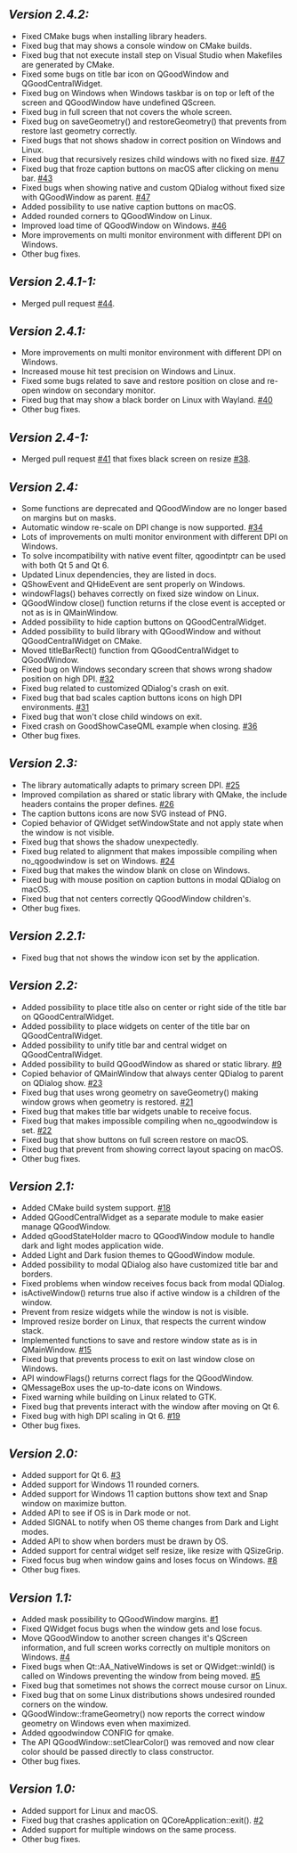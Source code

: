 ## *Version 2.4.2:*

- Fixed CMake bugs when installing library headers.
- Fixed bug that may shows a console window on CMake builds.
- Fixed bug that not execute install step on Visual Studio when Makefiles are generated by CMake.
- Fixed some bugs on title bar icon on QGoodWindow and QGoodCentralWidget.
- Fixed bug on Windows when Windows taskbar is on top or left of the screen and QGoodWindow have undefined QScreen.
- Fixed bug in full screen that not covers the whole screen.
- Fixed bug on saveGeometry() and restoreGeometry() that prevents from restore last geometry correctly.
- Fixed bugs that not shows shadow in correct position on Windows and Linux.
- Fixed bug that recursively resizes child windows with no fixed size. [#47](https://github.com/antonypro/QGoodWindow/issues/47)
- Fixed bug that froze caption buttons on macOS after clicking on menu bar. [#43](https://github.com/antonypro/QGoodWindow/issues/43)
- Fixed bugs when showing native and custom QDialog without fixed size with QGoodWindow as parent. [#47](https://github.com/antonypro/QGoodWindow/issues/47)
- Added possibility to use native caption buttons on macOS.
- Added rounded corners to QGoodWindow on Linux.
- Improved load time of QGoodWindow on Windows. [#46](https://github.com/antonypro/QGoodWindow/issues/46)
- More improvements on multi monitor environment with different DPI on Windows.
- Other bug fixes.

## *Version 2.4.1-1:*

- Merged pull request [#44](https://github.com/antonypro/QGoodWindow/pull/44).

## *Version 2.4.1:*

- More improvements on multi monitor environment with different DPI on Windows.
- Increased mouse hit test precision on Windows and Linux.
- Fixed some bugs related to save and restore position on close and re-open window on secondary monitor.
- Fixed bug that may show a black border on Linux with Wayland. [#40](https://github.com/antonypro/QGoodWindow/issues/40)
- Other bug fixes.

## *Version 2.4-1:*

- Merged pull request [#41](https://github.com/antonypro/QGoodWindow/pull/41) that fixes black screen on resize [#38](https://github.com/antonypro/QGoodWindow/issues/38).

## *Version 2.4:*

- Some functions are deprecated and QGoodWindow are no longer based on margins but on masks.
- Automatic window re-scale on DPI change is now supported. [#34](https://github.com/antonypro/QGoodWindow/issues/34)
- Lots of improvements on multi monitor environment with different DPI on Windows.
- To solve incompatibility with native event filter, qgoodintptr can be used with both Qt 5 and Qt 6.
- Updated Linux dependencies, they are listed in docs.
- QShowEvent and QHideEvent are sent properly on Windows.
- windowFlags() behaves correctly on fixed size window on Linux.
- QGoodWindow close() function returns if the close event is accepted or not as is in QMainWindow.
- Added possibility to hide caption buttons on QGoodCentralWidget.
- Added possibility to build library with QGoodWindow and without QGoodCentralWidget on CMake.
- Moved titleBarRect() function from QGoodCentralWidget to QGoodWindow.
- Fixed bug on Windows secondary screen that shows wrong shadow position on high DPI. [#32](https://github.com/antonypro/QGoodWindow/issues/32)
- Fixed bug related to customized QDialog's crash on exit.
- Fixed bug that bad scales caption buttons icons on high DPI environments. [#31](https://github.com/antonypro/QGoodWindow/issues/31)
- Fixed bug that won't close child windows on exit.
- Fixed crash on GoodShowCaseQML example when closing. [#36](https://github.com/antonypro/QGoodWindow/issues/36)
- Other bug fixes.

## *Version 2.3:*

- The library automatically adapts to primary screen DPI. [#25](https://github.com/antonypro/QGoodWindow/issues/25)
- Improved compilation as shared or static library with QMake, the include headers contains the proper defines. [#26](https://github.com/antonypro/QGoodWindow/issues/26)
- The caption buttons icons are now SVG instead of PNG.
- Copied behavior of QWidget setWindowState and not apply state when the window is not visible.
- Fixed bug that shows the shadow unexpectedly.
- Fixed bug related to alignment that makes impossible compiling when no_qgoodwindow is set on Windows. [#24](https://github.com/antonypro/QGoodWindow/issues/24)
- Fixed bug that makes the window blank on close on Windows.
- Fixed bug with mouse position on caption buttons in modal QDialog on macOS.
- Fixed bug that not centers correctly QGoodWindow children's.
- Other bug fixes.

## *Version 2.2.1:*

- Fixed bug that not shows the window icon set by the application.

## *Version 2.2:*

- Added possibility to place title also on center or right side of the title bar on QGoodCentralWidget.
- Added possibility to place widgets on center of the title bar on QGoodCentralWidget.
- Added possibility to unify title bar and central widget on QGoodCentralWidget.
- Added possibility to build QGoodWindow as shared or static library. [#9](https://github.com/antonypro/QGoodWindow/issues/9)
- Copied behavior of QMainWindow that always center QDialog to parent on QDialog show. [#23](https://github.com/antonypro/QGoodWindow/issues/23)
- Fixed bug that uses wrong geometry on saveGeometry() making window grows when geometry is restored. [#21](https://github.com/antonypro/QGoodWindow/issues/21)
- Fixed bug that makes title bar widgets unable to receive focus.
- Fixed bug that makes impossible compiling when no_qgoodwindow is set. [#22](https://github.com/antonypro/QGoodWindow/issues/22)
- Fixed bug that show buttons on full screen restore on macOS.
- Fixed bug that prevent from showing correct layout spacing on macOS.
- Other bug fixes.

## *Version 2.1:*

- Added CMake build system support. [#18](https://github.com/antonypro/QGoodWindow/issues/18)
- Added QGoodCentralWidget as a separate module to make easier manage QGoodWindow.
- Added qGoodStateHolder macro to QGoodWindow module to handle dark and light modes application wide.
- Added Light and Dark fusion themes to QGoodWindow module.
- Added possibility to modal QDialog also have customized title bar and borders.
- Fixed problems when window receives focus back from modal QDialog.
- isActiveWindow() returns true also if active window is a children of the window.
- Prevent from resize widgets while the window is not is visible.
- Improved resize border on Linux, that respects the current window stack.
- Implemented functions to save and restore window state as is in QMainWindow. [#15](https://github.com/antonypro/QGoodWindow/issues/15)
- Fixed bug that prevents process to exit on last window close on Windows.
- API windowFlags() returns correct flags for the QGoodWindow.
- QMessageBox uses the up-to-date icons on Windows.
- Fixed warning while building on Linux related to GTK.
- Fixed bug that prevents interact with the window after moving on Qt 6.
- Fixed bug with high DPI scaling in Qt 6. [#19](https://github.com/antonypro/QGoodWindow/issues/19)
- Other bug fixes.

## *Version 2.0:*

- Added support for Qt 6. [#3](https://github.com/antonypro/QGoodWindow/issues/3)
- Added support for Windows 11 rounded corners.
- Added support for Windows 11 caption buttons show text and Snap window on maximize button.
- Added API to see if OS is in Dark mode or not.
- Added SIGNAL to notify when OS theme changes from Dark and Light modes.
- Added API to show when borders must be drawn by OS.
- Added support for central widget self resize, like resize with QSizeGrip.
- Fixed focus bug when window gains and loses focus on Windows. [#8](https://github.com/antonypro/QGoodWindow/issues/8)
- Other bug fixes.

## *Version 1.1:*

- Added mask possibility to QGoodWindow margins. [#1](https://github.com/antonypro/QGoodWindow/issues/1)
- Fixed QWidget focus bugs when the window gets and lose focus.
- Move QGoodWindow to another screen changes it's QScreen information, and full screen works correctly on multiple monitors on Windows. [#4](https://github.com/antonypro/QGoodWindow/issues/4)
- Fixed bugs when Qt::AA_NativeWindows is set or QWidget::winId() is called on Windows preventing the window from being moved. [#5](https://github.com/antonypro/QGoodWindow/issues/5)
- Fixed bug that sometimes not shows the correct mouse cursor on Linux.
- Fixed bug that on some Linux distributions shows undesired rounded corners on the window.
- QGoodWindow::frameGeometry() now reports the correct window geometry on Windows even when maximized.
- Added qgoodwindow CONFIG for qmake.
- The API QGoodWindow::setClearColor() was removed and now clear color should be passed directly to class constructor.
- Other bug fixes.

## *Version 1.0:*

- Added support for Linux and macOS.
- Fixed bug that crashes application on QCoreApplication::exit(). [#2](https://github.com/antonypro/QGoodWindow/issues/2)
- Added support for multiple windows on the same process.
- Other bug fixes.
